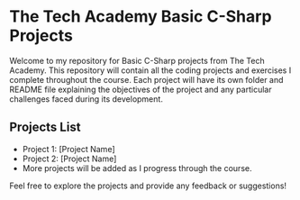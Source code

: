 # The Tech Academy Basic C-Sharp Projects

Welcome to my repository for Basic C-Sharp projects from The Tech Academy. This repository will contain all the coding projects and exercises I complete throughout the course. Each project will have its own folder and README file explaining the objectives of the project and any particular challenges faced during its development.

## Projects List
- Project 1: [Project Name]
- Project 2: [Project Name]
- More projects will be added as I progress through the course.

Feel free to explore the projects and provide any feedback or suggestions!
